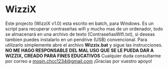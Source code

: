 # WizziX
Este projecto (WizziX v1.0) esta escrito en batch, para Windows. Es un script para recuperar contraseñas wifi y mucho mas de un ordenador, todo se almacenará en una archivo de texto (ContraseñasWifi.txt), si deseas tambien puedes instalarlo en un pendrive (USB) convencional. Para utilizarlo simplemente abre el archivo **Wizzix.bat** y sigue las instrucciones. **NO ME HAGO RESPONSABLE DEL MAL USO QUE SE LE PUEDA DAR A WIZZIX, CREADO PARA FINES EDUCATIVOS** Cualquier duda consultarme por correo a mosin.chcc1234@gmail.com ¡Gracias por vuestro apoyo!
